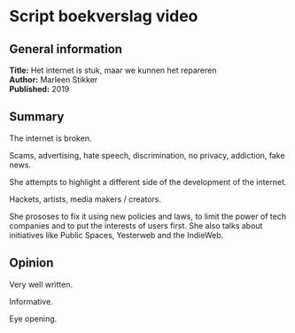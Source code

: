 # Script boekverslag video

## General information

**Title:** Het internet is stuk, maar we kunnen het repareren  
**Author:** Marleen Stikker  
**Published:** 2019

## Summary

The internet is broken.

Scams, advertising, hate speech, discrimination, no privacy, addiction, fake news.

She attempts to highlight a different side of the development of the internet.

Hackets, artists, media makers / creators.

She prososes to fix it using new policies and laws, to limit the power of tech companies and to put the interests of users first. She also talks about initiatives like Public Spaces, Yesterweb and the IndieWeb.

## Opinion

Very well written.

Informative.

Eye opening.
